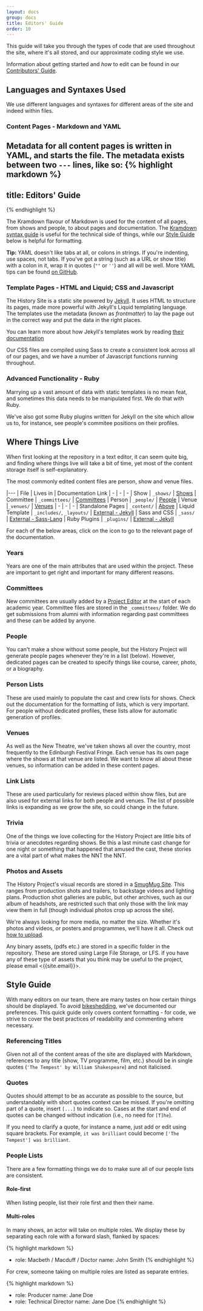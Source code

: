 ```yaml
---
layout: docs
group: docs
title: Editors' Guide
order: 10
---
```


This guide will take you through the types of code that are used throughout the site, where it's all stored, and our approximate coding style we use.

Information about getting started and _how_ to edit can be found in our [Contributors' Guide](https://history.urn1350.net/docs/contributing). 


## <i class="octicon octicon-gist"></i> Languages and Syntaxes Used

We use different languages and syntaxes for different areas of the site and indeed within files.

### Content Pages - Markdown and YAML

Metadata for all content pages is written in YAML, and starts the file. The metadata exists between two `---` lines, like so:
{% highlight markdown %}
---
title: Editors' Guide 
--- 
{% endhighlight %}

The Kramdown flavour of Markdown is used for the content of all pages, from shows and people, to about pages and documentation. The [Kramdown syntax guide](http://kramdown.gettalong.org/syntax.html) is useful for the technical side of things, while our [Style Guide](#-style-guide) below is helpful for formatting. 

**Tip:** YAML doesn't like tabs at all, or colons in strings. If you're indenting, use spaces, not tabs. If you've got a string (such as a URL or show title) with a colon in it, wrap it in quotes (`""` or `''`) and all will be well. 
More YAML tips can be found [on GitHub](https://github.com/datatxt/awseome-yaml/blob/master/README.md).

### Template Pages - HTML and Liquid; CSS and Javascript

The History Site is a static site powered by [Jekyll](https://jekyllrb.com). It uses HTML to structure its pages, made more powerful with Jekyll's Liquid templating language. The templates use the metadata (known as _frontmatter_) to lay the page out in the correct way and put the data in the right places. 

You can learn more about how Jekyll's templates work by reading [their documentation](https://jekyllrb.com/docs/templates/)

Our CSS files are compiled using Sass to create a consistent look across all of our pages, and we have a number of Javascript functions running throughout. 

### Advanced Functionality - Ruby

Marrying up a vast amount of data with static templates is no mean feat, and sometimes this data needs to be manipulated first. We do that with Ruby. 

We've also got some Ruby plugins written for Jekyll on the site which allow us to, for instance, see people's commitee positions on their profiles.

## <i class="octicon octicon-file-submodule"></i> Where Things Live 

When first looking at the repository in a text editor, it can seem quite big, and finding where things live will take a bit of time, yet most of the content storage itself is self-explanatory. 

The most commonly edited content files are person, show and venue files. 

|---
| File | Lives in | Documentation Link
| - | - | -
| Show | `_shows/` | [Shows](https://history.urn1350.net/docs/show/)
| Committee | `_committees/` | [Committees](https://history.urn1350.net/docs/committee/)
| Person | `_people/` | [People](https://history.urn1350.net/docs/person/)
| Venue |`_venues/` | [Venues](https://history.urn1350.net/docs/venue/)
| - | - | -
| Standalone Pages | `_content/` | [Above](#content-pages---markdown-and-yaml) 
| Liquid Template | `_includes/`, `_layouts/` | [External - Jekyll](https://jekyllrb.com/docs/templates/)
| Sass and CSS | `_sass/` | [External - Sass-Lang](https://sass-lang.com/)
| Ruby Plugins | `_plugins/` | [External - Jekyll](https://jekyllrb.com/docs/plugins/)

For each of the below areas, click on the <i class="octicon octicon-book"></i> icon to go to the relevant page of the documentation.

### Years [<i class="octicon octicon-book"></i>](https://history.urn1350.net/docs/year/)

Years are one of the main attributes that are used within the project. These are important to get right and important for many different reasons. 

### Committees [<i class="octicon octicon-book"></i>](https://history.urn1350.net/docs/committee/)

New committees are usually added by a [Project Editor](https://github.com/orgs/newtheatre/people) at the start of each academic year. Committee files are stored in the `_committees/` folder. We do get submissions from alumni with information regarding past committees and these can be added by anyone. 

### People [<i class="octicon octicon-book"></i>](https://history.urn1350.net/docs/person-list/)

You can't make a show without some people, but the History Project will generate people pages whenever they're in a list (below). However, dedicated pages can be created to specify things like course, career, photo, or a biography. 

### Person Lists [<i class="octicon octicon-book"></i>](https://history.urn1350.net/docs/person-list/)

These are used mainly to populate the cast and crew lists for shows. Check out the documentation for the formatting of lists, which is very important. For people without dedicated profiles, these lists allow for automatic generation of profiles. 

### Venues [<i class="octicon octicon-book"></i>](https://history.urn1350.net/docs/venue/)

As well as the New Theatre, we've taken shows all over the country, most frequently to the Edinburgh Festival Fringe. Each venue has its own page where the shows at that venue are listed. We want to know all about these venues, so information can be added in these content pages. 

### Link Lists [<i class="octicon octicon-book"></i>](https://history.urn1350.net/docs/link-list/)

These are used particularly for reviews placed within show files, but are also used for external links for both people and venues. The list of possible links is expanding as we grow the site, so could change in the future. 

### Trivia [<i class="octicon octicon-book"></i>](https://history.urn1350.net/docs/trivia-list/)

One of the things we love collecting for the History Project are little bits of trivia or anecdotes regarding shows. Be this a last minute cast change for one night or something that happened that amused the cast, these stories are a vital part of what makes the NNT the NNT. 

### Photos and Assets [<i class="octicon octicon-book"></i>](https://history.urn1350.net/docs/photos-and-assets/)

The History Project's visual records are stored in a [SmugMug Site](https://photos.urn1350.net/). This ranges from production shots and trailers, to backstage videos and lighting plans. Production shot galleries are public, but other archives, such as our album of headshots, are restricted such that only those with the link may view them in full (though individual photos crop up across the site). 

We're always looking for more media, no matter the size. Whether it's photos and videos, or posters and programmes, we'll have it all. Check out [how to upload](https://history.urn1350.net/upload/). 

Any binary assets, (pdfs etc.) are stored in a specific folder in the repository. These are stored using Large File Storage, or LFS. if you have any of these type of assets that you think may be useful to the project, please email <{{site.email}}>.

## <i class="octicon octicon-checklist"></i> Style Guide 

With many editors on our team, there are many tastes on how certain things should be displayed. To avoid [bikeshedding](https://en.wiktionary.org/wiki/bikeshedding), we've documented our preferences. This quick guide only covers content formatting - for code, we strive to cover the best practices of readability and commenting where necessary.

### Referencing Titles 

Given not all of the content areas of the site are displayed with Markdown, references to any title (show, TV programme, film, etc.) should be in single quotes (`'The Tempest' by William Shakespeare`) and not italicised. 

### Quotes 

Quotes should attempt to be as accurate as possible to the source, but understandably with short quotes context can be missed. If you're omitting part of a quote, insert `[...]` to indicate so. Cases at the start and end of quotes can be changed without indication (i.e., no need for `[T]he`).

If you need to clarify a quote, for instance a name, just add or edit using square brackets. For example, `it was brilliant` could become `['The Tempest'] was brilliant`.

### People Lists 

There are a few formatting things we do to make sure all of our people lists are consistent. 

#### Role-first 

When listing people, list their role first and then their name.

#### Multi-roles 

In many shows, an actor will take on multiple roles. We display these by separating each role with a forward slash, flanked by spaces:

{% highlight markdown %}
- role: Macbeth / Macduff / Doctor 
  name: John Smith 
{% endhighlight %}

For crew, someone taking on multiple roles are listed as separate entries.
 
{% highlight markdown %}
- role: Producer
  name: Jane Doe 
- role: Technical Director 
  name: Jane Doe 
{% endhighlight %}